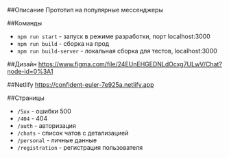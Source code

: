##Описание
Прототип на популярные мессенджеры

##Команды

- `npm run start` - запуск в режиме разработки, порт localhost:3000
- `npm run build` - сборка на прод
- `npm run build-server` - локальная сборка для тестов, localhost:3000

##Дизайн
https://www.figma.com/file/24EUnEHGEDNLdOcxg7ULwV/Chat?node-id=0%3A1

##Netlify
https://confident-euler-7e925a.netlify.app

##Страницы

- `/5xx` - ошибки 500
- `/404` - 404
- `/auth` - авторизация
- `/chats` - список чатов с детализацией
- `/personal` - личные данные
- `/registration` - регистрация пользователя